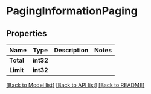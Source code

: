 # PagingInformationPaging

## Properties

Name | Type | Description | Notes
------------ | ------------- | ------------- | -------------
**Total** | **int32** |  | 
**Limit** | **int32** |  | 

[[Back to Model list]](../README.md#documentation-for-models) [[Back to API list]](../README.md#documentation-for-api-endpoints) [[Back to README]](../README.md)


